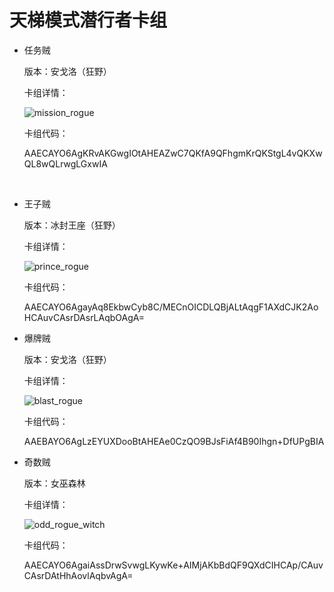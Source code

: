 # 天梯模式潜行者卡组

- 任务贼

  版本：安戈洛（狂野）

  卡组详情：

  ![mission_rogue](screenshot/mission_rogue.png)

  卡组代码：

  AAECAYO6AgKRvAKGwgIOtAHEAZwC7QKfA9QFhgmKrQKStgL4vQKXwQL8wQLrwgLGxwIA

  ​

- 王子贼

  版本：冰封王座（狂野）

  卡组详情：

  ![prince_rogue](screenshot/prince_rogue.png)

  卡组代码：

  AAECAYO6AgayAq8EkbwCyb8C/MECnOICDLQBjALtAqgF1AXdCJK2AoHCAuvCAsrDAsrLAqbOAgA=

- 爆牌贼

  版本：安戈洛（狂野）

  卡组详情：

  ![blast_rogue](screenshot/blast_rogue.png)

  卡组代码：

  AAEBAYO6AgLzEYUXDooBtAHEAe0CzQO9BJsFiAf4B90Ihgn+DfUPgBIA

- 奇数贼

  版本：女巫森林

  卡组详情：

  ![odd_rogue_witch](screenshot/odd_rogue_witch.png)

  卡组代码：

  AAECAYO6AgaiAssDrwSvwgLKywKe+AIMjAKbBdQF9QXdCIHCAp/CAuvCAsrDAtHhAovlAqbvAgA=